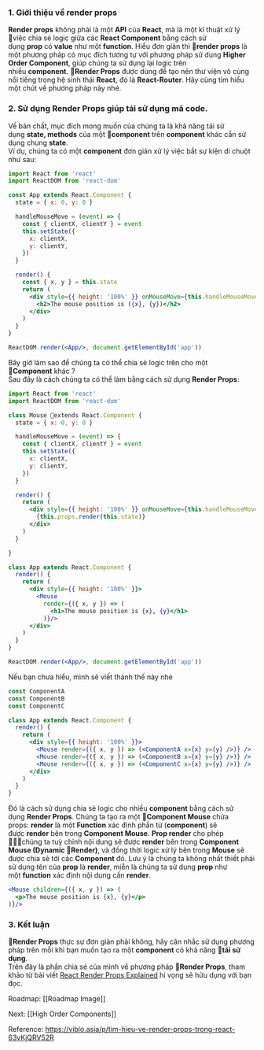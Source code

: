 ### 1. Giới thiệu về **render props**

**Render props** không phải là một **API** của **React**, mà là một kĩ thuật xử lý việc chia sẻ logic giữa các **React Component** bằng cách sử dụng **prop** có **value** như một **function**. Hiểu đơn giản thì **render props** là một phương pháp có mục đích tương tự với phương pháp sử dụng **Higher Order Component**, giúp chúng ta sử dụng lại logic trên nhiều **component**. **Render Props** được dùng để tạo nên thư viện vô cùng nổi tiếng trong hệ sinh thái **React**, đó là **React-Router**. Hãy cùng tìm hiểu một chút về phương pháp này nhé.

### 2. Sử dụng **Render Props** giúp tái sử dụng mã code.

Về bản chất, mục đích mong muốn của chúng ta là khả năng tái sử dụng **state, methods** của một **component** trên **component** khác cần sử dụng chung **state**.  
Ví dụ, chúng ta có một **component** đơn giản xử lý việc bắt sự kiện di chuột như sau:

```jsx
import React from 'react'
import ReactDOM from 'react-dom'

const App extends React.Component {
  state = { x: 0, y: 0 }

  handleMouseMove = (event) => {
    const { clientX, clientY } = event
    this.setState({
      x: clientX,
      y: clientY,
    })
  }

  render() {
    const { x, y } = this.state
    return (
      <div style={{ height: '100%' }} onMouseMove={this.handleMouseMove}>
        <h2>The mouse position is ({x}, {y})</h2>
      </div>
    )
  }
}

ReactDOM.render(<App/>, document.getElementById('app'))

```

Bây giờ làm sao để chúng ta có thể chia sẻ logic trên cho một **Component** khác ?  
Sau đây là cách chúng ta có thể làm bằng cách sử dụng **Render Props**:

```jsx
import React from 'react'
import ReactDOM from 'react-dom'

class Mouse extends React.Component {
  state = { x: 0, y: 0 }

  handleMouseMove = (event) => {
    const { clientX, clientY } = event
    this.setState({
      x: clientX,
      y: clientY,
    })
  }

  render() {
    return (
      <div style={{ height: '100%' }} onMouseMove={this.handleMouseMove}>
        {this.props.render(this.state)}
      </div>
    )
  }

}

class App extends React.Component {
  render() {
    return (
      <div style={{ height: '100%' }}>
        <Mouse
          render={({ x, y }) => (
            <h1>The mouse position is {x}, {y}</h1>
          )}/>
      </div>
    )
  }
}

ReactDOM.render(<App/>, document.getElementById('app'))

```

Nếu bạn chưa hiểu, mình sẽ viết thành thế này nhé

```jsx
const ComponentA
const ComponentB
const ComponentC

class App extends React.Component {
  render() {
    return (
      <div style={{ height: '100%' }}>
        <Mouse render={({ x, y }) => (<ComponentA x={x} y={y} />)} />
        <Mouse render={({ x, y }) => (<ComponentB x={x} y={y} />)} />
        <Mouse render={({ x, y }) => (<ComponentC x={x} y={y} />)} />
      </div>
    )
  }
}

```

Đó là cách sử dụng chia sẻ logic cho nhiều **component** bằng cách sử dụng **Render Props**. Chúng ta tạo ra một **Component Mouse** chứa props: **render** là một **Function** xác định phần tử (**component**) sẽ được **render** bên trong **Component Mouse**. **Prop render** cho phép chúng ta tuỳ chỉnh nội dung sẽ được **render** bên trong **Component Mouse (Dynamic Render)**, và đồng thời logic xử lý bên trong **Mouse** sẽ được chia sẻ tới các **Component** đó. Lưu ý là chúng ta không nhất thiết phải sử dụng tên của **prop** là **render**, miễn là chúng ta sử dụng **prop** như một **function** xác định nội dung cần **render**.

```jsx
<Mouse children={({ x, y }) => (
  <p>The mouse position is {x}, {y}</p>
)}/>

```

### 3. Kết luận

**Render Props** thực sự đơn giản phải không, hãy cân nhắc sử dụng phương pháp trên mỗi khi bạn muốn tạo ra một **component** có khả năng **tái sử dụng**.  
Trên đây là phần chia sẻ của mình về phương pháp **Render Props**, tham khảo từ bài viết [React Render Props Explained](https://scotch.io/tutorials/react-render-props-explained) hi vọng sẽ hữu dụng với bạn đọc.


Roadmap: [[Roadmap Image]]

Next: [[High Order Components]]

Reference: https://viblo.asia/p/tim-hieu-ve-render-props-trong-react-63vKjQRV52R

